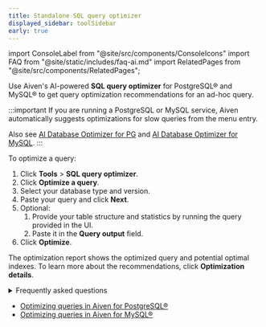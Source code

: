 ```yaml
---
title: Standalone SQL query optimizer
displayed_sidebar: toolSidebar
early: true
---
```


import ConsoleLabel from "@site/src/components/ConsoleIcons"
import FAQ from "@site/static/includes/faq-ai.md"
import RelatedPages from "@site/src/components/RelatedPages";

Use Aiven's AI-powered **SQL query optimizer** for PostgreSQL® and MySQL® to get query optimization recommendations for an ad-hoc query.

:::important
If you are running a PostgreSQL or MySQL service, Aiven automatically suggests optimizations for
slow queries from the <ConsoleLabel name="aiinsights"/> menu entry.

Also see [AI Database Optimizer for PG][optimizePG] and [AI Database Optimizer for MySQL][optimizeMySQL].
:::

To optimize a query:

1. Click **Tools** > **SQL query optimizer**.
1. Click **Optimize a query**.
1. Select your database type and version.
1. Paste your query and click **Next**.
1. Optional:
   1. Provide your table structure and statistics by running the query provided in
      the UI.
   1. Paste it in the **Query output** field.
1. Click **Optimize**.

The optimization report shows the optimized query and potential optimal indexes.
To learn more about the recommendations, click **Optimization details**.

<details>
  <summary>Frequently asked questions</summary>
  <FAQ/>
</details>

<RelatedPages/>

- [Optimizing queries in Aiven for PostgreSQL®][optimizePG]
- [Optimizing queries in Aiven for MySQL®][optimizeMySQL]

[optimizePG]: /docs/products/postgresql/howto/ai-insights
[optimizeMySQL]: /docs/products/mysql/howto/ai-insights
